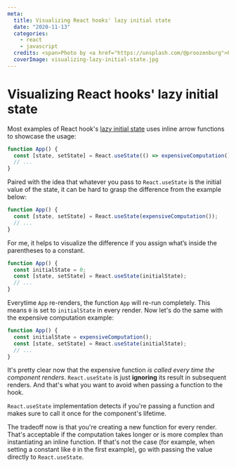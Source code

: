 ```yaml
---
meta:
  title: Visualizing React hooks' lazy initial state
  date: "2020-11-13"
  categories:
    - react
    - javascript
  credits: <span>Photo by <a href="https://unsplash.com/@proozenburg">Presley Roozenburg</a> on <a href="https://unsplash.com/photos/gklfv5avr4c">Unsplash</a></span>
  coverImage: visualizing-lazy-initial-state.jpg
---
```


# Visualizing React hooks' lazy initial state

Most examples of React hook's [lazy initial state](https://reactjs.org/docs/hooks-reference.html#lazy-initial-state) uses inline arrow functions to showcase the usage:

```js
function App() {
  const [state, setState] = React.useState(() => expensiveComputation());
  // ...
}
```

Paired with the idea that whatever you pass to `React.useState` is the initial value of the state, it can be hard to grasp the difference from the example below:

```js
function App() {
  const [state, setState] = React.useState(expensiveComputation());
  // ...
}
```

For me, it helps to visualize the difference if you assign what’s inside the parentheses to a constant.

```js
function App() {
  const initialState = 0;
  const [state, setState] = React.useState(initialState);
  // ...
}
```

Everytime `App` re-renders, the function `App` will re-run completely. This means `0` is set to `initialState` in every render. Now let's do the same with the expensive computation example:

```js
function App() {
  const initialState = expensiveComputation();
  const [state, setState] = React.useState(initialState);
  // ...
}
```

It's pretty clear now that the expensive function _is called every time the component renders_. `React.useState` is just **ignoring** its result in subsequent renders. And that's what you want to avoid when passing a function to the hook.

`React.useState` implementation detects if you're passing a function and makes sure to call it once for the component's lifetime.

The tradeoff now is that you're creating a new function for every render. That's acceptable if the computation takes longer or is more complex than instantiating an inline function. If that's not the case (for example, when setting a constant like `0` in the first example), go with passing the value directly to `React.useState`.
